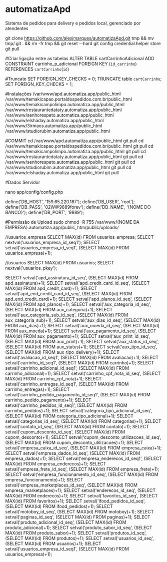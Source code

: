 # automatizaApd
Sistema de pedidos para delivery e pedidos local, gerenciado por atendentes

git clone https://github.com/alexjmarques/automatizaApd.git tmp && mv tmp/.git . && rm -fr tmp && git reset --hard
git config credential.helper store
git pull


#Criar ligação entre as tabelas
ALTER TABLE cartCarrinhoAdicional
ADD CONSTRAINT carrinho_p_adicional
FOREIGN KEY (`id_carrinho`) REFERENCES `cartCarrinho`(`id`)


#Truncate
SET FOREIGN_KEY_CHECKS = 0; 
TRUNCATE table `cartCarrinho`; 
SET FOREIGN_KEY_CHECKS = 1;


#Instalações
/var/www/apd.automatiza.app/public_html
/var/www/temakicapao.portaldospedidos.com.br/public_html
/var/www/temakicampolimpo.automatiza.app/public_html
/var/www/restaurantedataty.automatiza.app/public_html
/var/www/senhorespeto.automatiza.app/public_html
/var/www/elshaday.automatiza.app/public_html
/var/www/3irmaos.automatiza.app/public_html
/var/www/studiorubim.automatiza.app/public_html

#COMMIT
cd /var/www/apd.automatiza.app/public_html
git pull
cd /var/www/temakicapao.portaldospedidos.com.br/public_html
git pull
cd /var/www/temakicampolimpo.automatiza.app/public_html
git pull
cd /var/www/restaurantedataty.automatiza.app/public_html
git pull
cd /var/www/senhorespeto.automatiza.app/public_html
git pull
cd /var/www/studiorubim.automatiza.app/public_html
git pull
cd /var/www/elshaday.automatiza.app/public_html
git pull

#Dados Servidor

nano app/config/config.php

define('DB_HOST', '159.65.220.187');
define('DB_USER', 'root');
define('DB_PASS', '02W@9889forev');
define('DB_NAME', '{NOME DO BANCO}');
define('DB_PORT', '9889');

#Permissão de Upload 
sudo chmod -R 755 /var/www/{NOME DA EMPRESA}.automatiza.app/public_htm/public/uploads/



//usuarios_empresa
SELECT MAX(id) FROM usuarios_empresa;
SELECT nextval('usuarios_empresa_id_seq1');
SELECT setval('usuarios_empresa_id_seq1', (SELECT MAX(id) FROM usuarios_empresa)+1);


//usuarios
SELECT MAX(id) FROM usuarios;
SELECT nextval('usuarios_pkey');

SELECT setval('apd_assinatura_id_seq', (SELECT MAX(id) FROM apd_assinatura)+1);
SELECT setval('apd_credit_card_id_seq', (SELECT MAX(id) FROM apd_credit_card)+1);
SELECT setval('apd_end_credit_card_id_seq', (SELECT MAX(id) FROM apd_end_credit_card)+1);
SELECT setval('apd_planos_id_seq', (SELECT MAX(id) FROM apd_planos)+1);
SELECT setval('aux_categoria_id_seq', (SELECT MAX(id) FROM aux_categoria)+1);
SELECT setval('aux_categoria_sub_id_seq', (SELECT MAX(id) FROM aux_categoria_sub)+1);
SELECT setval('aux_dias_id_seq', (SELECT MAX(id) FROM aux_dias)+1);
SELECT setval('aux_moeda_id_seq', (SELECT MAX(id) FROM aux_moeda)+1);
SELECT setval('aux_pagamento_id_seq', (SELECT MAX(id) FROM aux_pagamento)+1);
SELECT setval('aux_print_id_seq', (SELECT MAX(id) FROM aux_print)+1);
SELECT setval('aux_status_id_seq', (SELECT MAX(id) FROM aux_status)+1);
SELECT setval('aux_tipo_id_seq', (SELECT MAX(id) FROM aux_tipo_delivery)+1);
SELECT setval('avaliacao_id_seq1', (SELECT MAX(id) FROM avaliacao)+1);
SELECT setval('carrinho_id_seq1', (SELECT MAX(id) FROM carrinho)+1);
SELECT setval('carrinho_adicional_id_seq1', (SELECT MAX(id) FROM carrinho_adicional)+1);
SELECT setval('carrinho_cpf_nota_id_seq', (SELECT MAX(id) FROM carrinho_cpf_nota)+1);
SELECT setval('carrinho_entregas_id_seq1', (SELECT MAX(id) FROM carrinho_entregas)+1);
SELECT setval('carrinho_pedido_pagamento_id_seq1', (SELECT MAX(id) FROM carrinho_pedido_pagamento)+1);
SELECT setval('carrinho_pedidos_id_seq1', (SELECT MAX(id) FROM carrinho_pedidos)+1);
SELECT setval('categoria_tipo_adicional_id_seq', (SELECT MAX(id) FROM categoria_tipo_adicional)+1);
SELECT setval('categorias_id_seq', (SELECT MAX(id) FROM categorias)+1);
SELECT setval('contato_id_seq', (SELECT MAX(id) FROM contato)+1);
SELECT setval('cupom_desconto_id_seq', (SELECT MAX(id) FROM cupom_desconto)+1);
SELECT setval('cupom_desconto_utilizacoes_id_seq', (SELECT MAX(id) FROM cupom_desconto_utilizacoes)+1);
SELECT setval('empresa_caixa_id_seq', (SELECT MAX(id) FROM empresa_caixa)+1);
SELECT setval('empresa_dados_id_seq', (SELECT MAX(id) FROM empresa_dados)+1);
SELECT setval('empresa_enderecos_id_seq1', (SELECT MAX(id) FROM empresa_enderecos)+1);
SELECT setval('empresa_frete_id_seq', (SELECT MAX(id) FROM empresa_frete)+1);
SELECT setval('empresa_funcionamento_id_seq', (SELECT MAX(id) FROM empresa_funcionamento)+1);
SELECT setval('empresa_marketplaces_id_seq', (SELECT MAX(id) FROM empresa_marketplaces)+1);
SELECT setval('enderecos_id_seq', (SELECT MAX(id) FROM enderecos)+1);
SELECT setval('favoritos_id_seq', (SELECT MAX(id) FROM favoritos)+1);
SELECT setval('ifood_pedidos_id_seq', (SELECT MAX(id) FROM ifood_pedidos)+1);
SELECT setval('motoboy_id_seq', (SELECT MAX(id) FROM motoboy)+1);
SELECT setval('paginas_id_seq', (SELECT MAX(id) FROM paginas)+1);
SELECT setval('produto_adicional_id_seq', (SELECT MAX(id) FROM produto_adicional)+1);
SELECT setval('produto_sabor_id_seq', (SELECT MAX(id) FROM produto_sabor)+1);
SELECT setval('produtos_id_seq', (SELECT MAX(id) FROM produtos)+1);
SELECT setval('usuarios_id_seq', (SELECT MAX(id) FROM usuarios)+1);
SELECT setval('usuarios_empresa_id_seq1', (SELECT MAX(id) FROM usuarios_empresa)+1);
